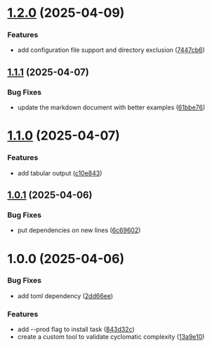 # [1.2.0](https://github.com/ocrosby/py-cyclo/compare/v1.1.1...v1.2.0) (2025-04-09)


### Features

* add configuration file support and directory exclusion ([7447cb6](https://github.com/ocrosby/py-cyclo/commit/7447cb6a29777b60ff0ca1a86107b110c2a091c7))

## [1.1.1](https://github.com/ocrosby/py-cyclo/compare/v1.1.0...v1.1.1) (2025-04-07)


### Bug Fixes

* update the markdown document with better examples ([61bbe76](https://github.com/ocrosby/py-cyclo/commit/61bbe76ffd008bf38a7e1208bcd4c290f5d83b39))

# [1.1.0](https://github.com/ocrosby/py-cyclo/compare/v1.0.1...v1.1.0) (2025-04-07)


### Features

* add tabular output ([c10e843](https://github.com/ocrosby/py-cyclo/commit/c10e843ce0f9c480971c64811a87f795b7c5a0d4))

## [1.0.1](https://github.com/ocrosby/py-cyclo/compare/v1.0.0...v1.0.1) (2025-04-06)


### Bug Fixes

* put dependencies on new lines ([6c69602](https://github.com/ocrosby/py-cyclo/commit/6c696028f56a8b52155b95794e18454992f9b30f))

# 1.0.0 (2025-04-06)


### Bug Fixes

* add toml dependency ([2dd66ee](https://github.com/ocrosby/py-cyclo/commit/2dd66ee372ee29a33d614b3f0ba3c8daf5d4e9c6))


### Features

* add --prod flag to install task ([843d32c](https://github.com/ocrosby/py-cyclo/commit/843d32c80e6f0933da62297dbb350e85a92e0c6a))
* create a custom tool to validate cyclomatic complexity ([13a9e10](https://github.com/ocrosby/py-cyclo/commit/13a9e10d0d601f679e08880dfdf46508926099f8))
